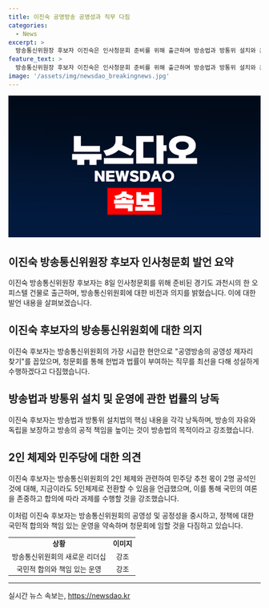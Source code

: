 ```yaml
---
title: 이진숙 공영방송 공영성과 직무 다짐
categories:
  - News
excerpt: >
  방송통신위원장 후보자 이진숙은 인사청문회 준비를 위해 출근하며 방송법과 방통위 설치와 운영에 관한 법률을 언급하며, 공영방송의 공영성을 강조했다. 야당의 우려에 대해선 적절치 못하다고 언급하고, 민주당에 있는 2명의 공석에 관해 논의했으며, 5인체제 가능성을 제시했다. 그러나 2인체제 유지에 대한 질문에 대해 부적절하다고 일축하며 답변을 회피했다. Interviewer들과 만난 후 공식적으로 출국으로 나서며 활발한 캠페인을 시작하고 있다.
feature_text: >
  방송통신위원장 후보자 이진숙은 인사청문회 준비를 위해 출근하며 방송법과 방통위 설치와 운영에 관한 법률을 언급하며, 공영방송의 공영성을 강조했다. 야당의 우려에 대해선 적절치 못하다고 언급하고, 민주당에 있는 2명의 공석에 관해 논의했으며, 5인체제 가능성을 제시했다. 그러나 2인체제 유지에 대한 질문에 대해 부적절하다고 일축하며 답변을 회피했다. Interviewer들과 만난 후 공식적으로 출국으로 나서며 활발한 캠페인을 시작하고 있다.
image: '/assets/img/newsdao_breakingnews.jpg'
---
```


<p><img src="/assets/img/newsdao_breakingnews.jpg" alt="bookingtag 속보" /></p>

<h2>이진숙 방송통신위원장 후보자 인사청문회 발언 요약</h2>

<p data-ke-size="size16">이진숙 방송통신위원장 후보자는 8일 인사청문회를 위해 준비된 경기도 과천시의 한 오피스텔 건물로 출근하며, 방송통신위원회에 대한 비전과 의지를 밝혔습니다. 이에 대한 발언 내용을 살펴보겠습니다.</p>

<h2>이진숙 후보자의 방송통신위원회에 대한 의지</h2>

<p>이진숙 후보자는 방송통신위원회의 가장 시급한 현안으로 "공영방송의 공영성 제자리 찾기"를 꼽았으며, 청문회를 통해 헌법과 법률이 부여하는 직무를 최선을 다해 성실하게 수행하겠다고 다짐했습니다.</p>

<h2>방송법과 방통위 설치 및 운영에 관한 법률의 낭독</h2>

<p>이진숙 후보자는 방송법과 방통위 설치법의 핵심 내용을 각각 낭독하며, 방송의 자유와 독립을 보장하고 방송의 공적 책임을 높이는 것이 방송법의 목적이라고 강조했습니다.</p>

<h2>2인 체제와 민주당에 대한 의견</h2>

<p>이진숙 후보자는 방송통신위원회의 2인 체제와 관련하여 민주당 추천 몫이 2명 공석인 것에 대해, 지금이라도 5인체제로 전환할 수 있음을 언급했으며, 이를 통해 국민의 여론을 존중하고 합의에 따라 과제를 수행할 것을 강조했습니다.</p>

<p data-ke-size="size16">이처럼 이진숙 후보자는 방송통신위원회의 공영성 및 공정성을 중시하고, 정책에 대한 국민적 합의와 책임 있는 운영을 약속하며 청문회에 임할 것을 다짐하고 있습니다.</p>

<table>
    <tr>
        <td style="text-align: center; height: 17px;"><b>상황</b></td>
        <td style="text-align: center; height: 17px;"><b>이미지</b></td>
    </tr>
    <tr>
        <td style="text-align: center; height: 17px;">방송통신위원회의 새로운 리더십</td>
        <td style="text-align: center; height: 17px;">강조</td>
    </tr>
    <tr>
        <td style="text-align: center; height: 17px;">국민적 합의와 책임 있는 운영</td>
        <td style="text-align: center; height: 17px;">강조</td>
    </tr>
</table>

<hr>

<p data-ke-size="size16"></p>
실시간 뉴스 속보는, <a href="https://newsdao.kr" rel="dofollow">https://newsdao.kr</a>


